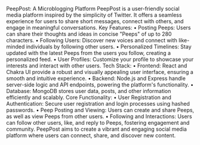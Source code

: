 PeepPost: A Microblogging Platform
PeepPost is a user-friendly social media platform inspired by the simplicity of Twitter. It offers a seamless experience for users to share short messages, connect with others, and engage in meaningful conversations.
Key Features:
•	Posting Peeps: Users can share their thoughts and ideas in concise "Peeps" of up to 280 characters.
•	Following Users: Discover new voices and connect with like-minded individuals by following other users.
•	Personalized Timelines: Stay updated with the latest Peeps from the users you follow, creating a personalized feed.
•	User Profiles: Customize your profile to showcase your interests and interact with other users.
Tech Stack:
•	Frontend: React and Chakra UI provide a robust and visually appealing user interface, ensuring a smooth and intuitive experience.
•	Backend: Node.js and Express handle server-side logic and API endpoints, powering the platform's functionality.
•	Database: MongoDB stores user data, posts, and other information efficiently and scalably.
Core Functionality:
•	User Registration and Authentication: Secure user registration and login processes using hashed passwords.
•	Peep Posting and Viewing: Users can create and share Peeps, as well as view Peeps from other users.
•	Following and Interactions: Users can follow other users, like, and reply to Peeps, fostering engagement and community.
PeepPost aims to create a vibrant and engaging social media platform where users can connect, share, and discover new content.

